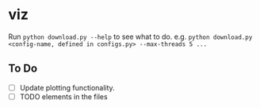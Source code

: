 # viz
Run
```python download.py --help```
to see what to do.
e.g.
```python download.py <config-name, defined in configs.py> --max-threads 5 ...```


## To Do
- [ ] Update plotting functionality.
- [ ] TODO elements in the files
